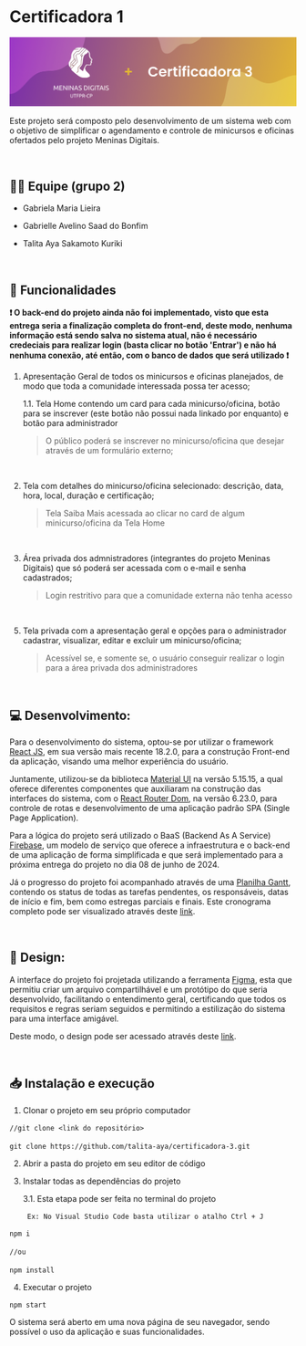 # Certificadora 1

<img src="src/Assets/github.png" alt="capa do projeto" />

<br>

Este projeto será composto pelo desenvolvimento de um sistema web com o objetivo de simplificar o agendamento e controle de minicursos e oficinas ofertados pelo projeto Meninas Digitais.

<br>

## 👨‍💻 Equipe (grupo 2)

- Gabriela Maria Lieira

- Gabrielle Avelino Saad do Bonfim

- Talita Aya Sakamoto Kuriki

<br>

## 📑 Funcionalidades

<b>❗ O back-end do projeto ainda não foi implementado, visto que esta entrega seria a finalização completa do front-end, deste modo, nenhuma informação está sendo salva no sistema atual, não é necessário credeciais para realizar login (basta clicar no botão 'Entrar') e não há nenhuma conexão, até então, com o banco de dados que será utilizado ❗</b> 

1. Apresentação Geral de todos os minicursos e oficinas planejados, de modo que toda a comunidade interessada possa ter acesso;

    1.1. Tela Home contendo um card para cada minicurso/oficina, botão para se inscrever (este botão não possui nada linkado por enquanto) e botão para administrador

      > O público poderá se inscrever no minicurso/oficina que desejar através de um formulário externo;

<br>

2. Tela com detalhes do minicurso/oficina selecionado: descrição, data, hora, local, duração e certificação;

    > Tela Saiba Mais acessada ao clicar no card de algum minicurso/oficina da Tela Home

<br>

3. Área privada dos admnistradores (integrantes do projeto Meninas Digitais) que só poderá ser acessada com o e-mail e senha cadastrados;
    
    > Login restritivo para que a comunidade externa não tenha acesso

<br>

5. Tela privada com a apresentação geral e opções para o administrador cadastrar, visualizar, editar e excluir um minicurso/oficina;

    > Acessível se, e somente se, o usuário conseguir realizar o login para a área privada dos administradores

<br> 


## 💻 Desenvolvimento:

Para o desenvolvimento do sistema, optou-se por utilizar o framework [React JS](https://pt-br.legacy.reactjs.org), em sua versão mais recente 18.2.0, para a construção Front-end da aplicação, visando uma melhor experiência do usuário. 

Juntamente, utilizou-se da biblioteca [Material UI](https://mui.com) na versão 5.15.15, a qual oferece diferentes componentes que auxiliaram na construção das interfaces do sistema, com o [React Router Dom](https://reactrouter.com/en/main), na versão 6.23.0, para controle de rotas e desenvolvimento de uma aplicação padrão SPA (Single Page Application).

  

Para a lógica do projeto será utilizado o BaaS (Backend As A Service) [Firebase](https://firebase.google.com/products-build?hl=pt), um modelo de serviço que oferece a infraestrutura e o back-end de uma aplicação de forma simplificada e que será implementado para a próxima entrega do projeto no dia 08 de junho de 2024.

  

Já o progresso do projeto foi acompanhado através de uma [Planilha Gantt](https://blog.runrun.it/planilha-de-gantt/#:~:text=O%20gr%C3%A1fico%20de%20gantt%20%C3%A9,a%20produtividade%20da%20sua%20%C3%A1rea.), contendo os status de todas as tarefas pendentes, os responsáveis, datas de início e fim, bem como estregas parciais e finais. Este cronograma completo pode ser visualizado através deste [link](https://docs.google.com/spreadsheets/d/1ch29nuDN0-2P2YCQSGXyLf8QUYjbYn0F/edit?usp=sharing&ouid=112152257061659035144&rtpof=true&sd=true).

  
<br>

## 🎨 Design:

A interface do projeto foi projetada utilizando a ferramenta [Figma](https://www.google.com/url?sa=t&rct=j&q=&esrc=s&source=web&cd=&ved=2ahUKEwitvZDQr7mBAxUepZUCHXgoBgIQFnoECAcQAQ&url=https://www.figma.com/&usg=AOvVaw2ixWJnr7CgjXMg3QXfTz4u&opi=89978449), esta que permitiu criar um arquivo compartilhável e um protótipo do que seria desenvolvido, facilitando o entendimento geral, certificando que todos os requisitos e regras seriam seguidos e permitindo a estilização do sistema para uma interface amigável.

  

Deste modo, o design pode ser acessado através deste [link](https://www.figma.com/file/7ODflqzaYbwreyfpwY6Z5l/Certificadora-3?type=design&node-id=4%3A4320&mode=design&t=NyQIQHbHquTtdAI0-1).

  
  
<br>

## 📥 Instalação e execução

1. Clonar o projeto em seu próprio computador

```
//git clone <link do repositório>

git clone https://github.com/talita-aya/certificadora-3.git
```
2. Abrir a pasta do projeto em seu editor de código


3. Instalar todas as dependências do projeto

    3.1. Esta etapa pode ser feita no terminal do projeto

        Ex: No Visual Studio Code basta utilizar o atalho Ctrl + J

```
npm i

//ou

npm install
```

4. Executar o projeto

```
npm start
```


O sistema será aberto em uma nova página de seu navegador, sendo possível o uso da aplicação e suas funcionalidades.